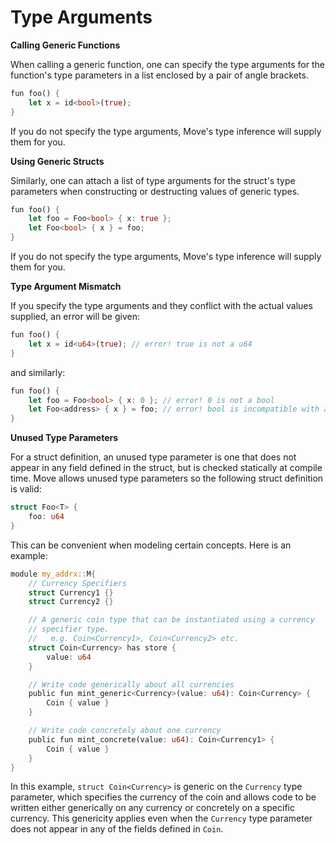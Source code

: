 # Type Arguments

**Calling Generic Functions**

When calling a generic function, one can specify the type arguments for the function's type parameters in a list enclosed by a pair of angle brackets.

```rust
fun foo() {
    let x = id<bool>(true);
}
```

If you do not specify the type arguments, Move's type inference will supply them for you.

**Using Generic Structs**

Similarly, one can attach a list of type arguments for the struct's type parameters when constructing or destructing values of generic types.

```rust
fun foo() {
    let foo = Foo<bool> { x: true };
    let Foo<bool> { x } = foo;
}
```

If you do not specify the type arguments, Move's type inference will supply them for you.

**Type Argument Mismatch**

If you specify the type arguments and they conflict with the actual values supplied, an error will be given:

```rust
fun foo() {
    let x = id<u64>(true); // error! true is not a u64
}
```

and similarly:

```rust
fun foo() {
    let foo = Foo<bool> { x: 0 }; // error! 0 is not a bool
    let Foo<address> { x } = foo; // error! bool is incompatible with address
}
```

**Unused Type Parameters**

For a struct definition, an unused type parameter is one that does not appear in any field defined in the struct, but is checked statically at compile time. Move allows unused type parameters so the following struct definition is valid:

```rust
struct Foo<T> {
    foo: u64
}
```

This can be convenient when modeling certain concepts. Here is an example:

```rust
module my_addrx::M{
    // Currency Specifiers
    struct Currency1 {}
    struct Currency2 {}

    // A generic coin type that can be instantiated using a currency
    // specifier type.
    //   e.g. Coin<Currency1>, Coin<Currency2> etc.
    struct Coin<Currency> has store {
        value: u64
    }

    // Write code generically about all currencies
    public fun mint_generic<Currency>(value: u64): Coin<Currency> {
        Coin { value }
    }

    // Write code concretely about one currency
    public fun mint_concrete(value: u64): Coin<Currency1> {
        Coin { value }
    }
}

```

In this example, `struct Coin<Currency>` is generic on the `Currency` type parameter, which specifies the currency of the coin and allows code to be written either generically on any currency or concretely on a specific currency. This genericity applies even when the `Currency` type parameter does not appear in any of the fields defined in `Coin`.
